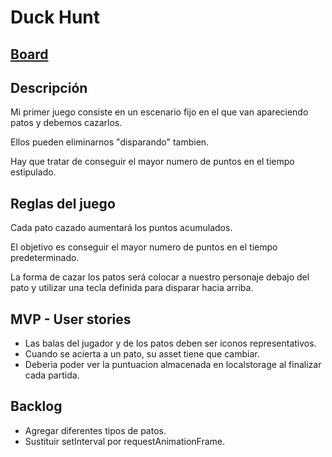 # Duck Hunt

## [Board](https://trello.com/b/EIygTVwM/duck-hunter)

## Descripción

Mi primer juego consiste en un escenario fijo en el que van apareciendo patos y debemos cazarlos.

Ellos pueden eliminarnos "disparando" tambien.

Hay que tratar de conseguir el mayor numero de puntos en el tiempo estipulado.

## Reglas del juego

Cada pato cazado aumentará los puntos acumulados.

El objetivo es conseguir el mayor numero de puntos en el tiempo predeterminado.

La forma de cazar los patos será colocar a nuestro personaje debajo del pato y utilizar una tecla definida para disparar hacia arriba.

## MVP - User stories

- Las balas del jugador y de los patos deben ser iconos representativos.
- Cuando se acierta a un pato, su asset tiene que cambiar.
- Deberia poder ver la puntuacion almacenada en localstorage al finalizar cada partida.

## Backlog

- Agregar diferentes tipos de patos.
- Sustituir setInterval por requestAnimationFrame.
